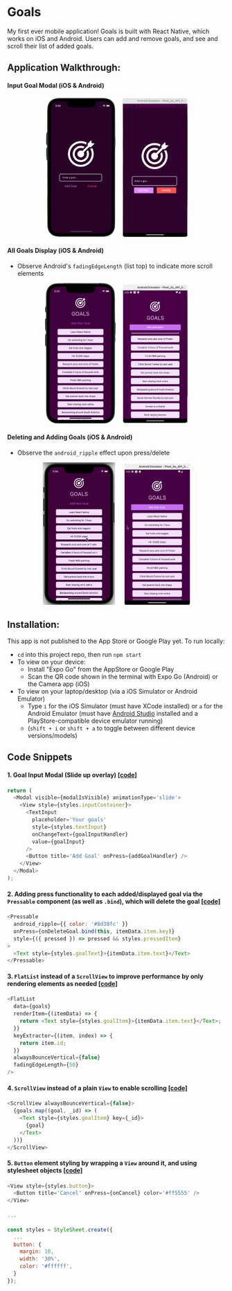 # Goals
My first ever mobile application! Goals is built with React Native, which works on iOS and Android. Users can add and remove goals, and see and scroll their list of added goals.

## Application Walkthrough:
#### Input Goal Modal (iOS & Android)
<p align="center">
  <img src="assets/readme/add_goal_modal_iOS.png" width="32.5%"  />
  &ensp;
  <img src="assets/readme/add_goal_modal_android.png" width="30%"  />
</p>

#### All Goals Display (iOS & Android)
- Observe Android's `fadingEdgeLength` (list top) to indicate more scroll elements
<p align="center">
  <img src="assets/readme/display_goals_iOS.png" width="32.5%"  />
  &ensp;
  <img src="assets/readme/display_goals_android.png" width="30%"  />
</p>

#### Deleting and Adding Goals (iOS & Android)
- Observe the `android_ripple` effect upon press/delete
<p align="center">
  <img src="assets/readme/adding_deleting_iOS.gif" width="33%"  />
  &emsp;
  <img src="assets/readme/adding_deleting_android.gif" width="30%"  />
</p>



## Installation:
This app is not published to the App Store or Google Play yet. To run locally:
  - `cd` into this project repo, then run `npm start`
  - To view on your device:
      - Install "Expo Go" from the AppStore or Google Play
      - Scan the QR code shown in the terminal with Expo Go (Android) or the Camera app (iOS)
  - To view on your laptop/desktop (via a iOS Simulator or Android Emulator)
    - Type `i` for the iOS Simulator (must have XCode installed) or `a` for the Android Emulator (must have [Android Studio](https://developer.android.com/studio) installed and a PlayStore-compatible device emulator running)
    - (`shift + i` or `shift + a` to toggle between different device versions/models)

## Code Snippets
#### 1. Goal Input Modal (Slide up overlay) [[code]](https://github.com/emilydaykin/Goals/commit/ce715da5e56c1ef183361a818a8b36aa6338a3b7)
  ```javascript
  return (
    <Modal visible={modalIsVisible} animationType='slide'>
      <View style={styles.inputContainer}>
        <TextInput
          placeholder='Your goals'
          style={styles.textInput}
          onChangeText={goalInputHandler}
          value={goalInput}
        />
        <Button title='Add Goal' onPress={addGoalHandler} />
      </View>
    </Modal>
  );
  ```

#### 2. Adding press functionality to each added/displayed goal via the `Pressable` component (as well as `.bind`), which will delete the goal [[code]](https://github.com/emilydaykin/Goals/commit/ee3ff50284d9f78d63039b017ac2ceb0c04cb917)
  ```javascript
  <Pressable
    android_ripple={{ color: '#8d38fc' }}
    onPress={onDeleteGoal.bind(this, itemData.item.key)}
    style={({ pressed }) => pressed && styles.pressedItem}
  >
    <Text style={styles.goalText}>{itemData.item.text}</Text>
  </Pressable>
  ```


#### 3. `FlatList` instead of a `ScrollView` to improve performance by only rendering elements as needed [[code]](https://github.com/emilydaykin/Goals/commit/39185a4cc59575c3232d7fd31651a1334210dcc9)
  ```javascript
  <FlatList
    data={goals}
    renderItem={(itemData) => {
      return <Text style={styles.goalItem}>{itemData.item.text}</Text>;
    }}
    keyExtractor={(item, index) => {
      return item.id;
    }}
    alwaysBounceVertical={false}
    fadingEdgeLength={50}
  />
  ```

#### 4. `ScrollView` instead of a plain `View` to enable scrolling [[code]](https://github.com/emilydaykin/Goals/commit/be89a7e2beba9bb7aab2d12e8ffe43507f32b88b)
  ```javascript
  <ScrollView alwaysBounceVertical={false}>
    {goals.map((goal, _id) => (
      <Text style={styles.goalItem} key={_id}>
        {goal}
      </Text>
    ))}
  </ScrollView>
  ```

#### 5. `Button` element styling by wrapping a `View` around it, and using stylesheet objects [[code]](https://github.com/emilydaykin/Goals/blob/main/components/GoalInput.js)
  ```javascript
  <View style={styles.button}>
    <Button title='Cancel' onPress={onCancel} color='#ff5555' />
  </View>

  ...

  const styles = StyleSheet.create({
    ...
    button: {
      margin: 10,
      width: '30%',
      color: '#ffffff',
    }
  });
  ```